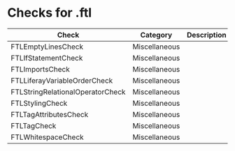 # Checks for .ftl

Check | Category | Description
----- | -------- | -----------
FTLEmptyLinesCheck | Miscellaneous | |
FTLIfStatementCheck | Miscellaneous | |
FTLImportsCheck | Miscellaneous | |
FTLLiferayVariableOrderCheck | Miscellaneous | |
FTLStringRelationalOperatorCheck | Miscellaneous | |
FTLStylingCheck | Miscellaneous | |
FTLTagAttributesCheck | Miscellaneous | |
FTLTagCheck | Miscellaneous | |
FTLWhitespaceCheck | Miscellaneous | |